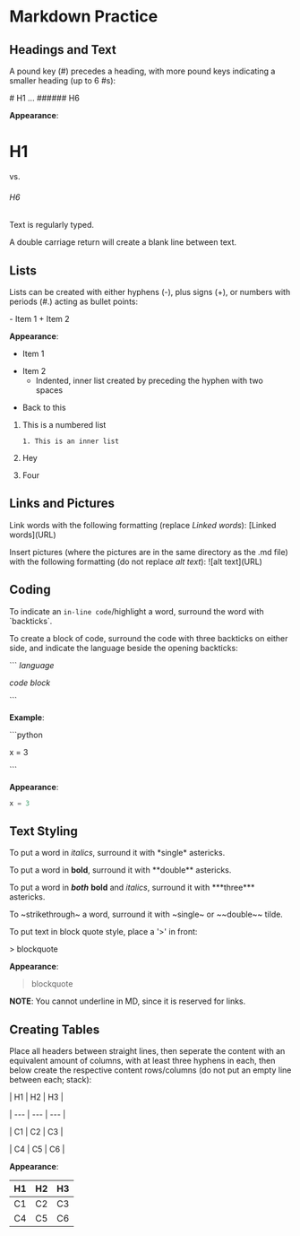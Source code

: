 # Markdown Practice

## Headings and Text
A pound key (#) precedes a heading, with more pound keys indicating a smaller heading (up to 6 #s):

\# H1 ... \###### H6

**Appearance**: 

# H1

vs.

###### H6

Text is regularly typed.

A double carriage return will create a blank line between text.

## Lists
Lists can be created with either hyphens (-), plus signs (+), or numbers with periods (#.) acting as bullet points:

\- Item 1
\+ Item 2 

**Appearance**: 

- Item 1

+ Item 2
  - Indented, inner list created by preceding the hyphen with two spaces
- Back to this

1. This is a numbered list
       
       1. This is an inner list
2. Hey
3. Four

## Links and Pictures
Link words with the following formatting (replace *Linked words*):
\[Linked words\]\(URL\) 

Insert pictures (where the pictures are in the same directory as the .md file) with the following formatting (do not replace *alt text*):
!\[alt text\]\(URL\)

## Coding
To indicate an `in-line code`/highlight a word, surround the word with \`backticks\`.

To create a block of code, surround the code with three backticks on either side, and indicate the language beside the opening backticks:

\``` *language* 

*code block* 

\```

**Example**:

\```python

x = 3   

\```

**Appearance**: 

```python
x = 3
```

## Text Styling
To put a word in *italics*, surround it with \*single\* astericks.

To put a word in **bold**, surround it with \*\*double\*\* astericks.

To put a word in ***both*** **bold** and *italics*, surround it with \*\*\*three\*\*\* astericks.

To ~strikethrough~ a word, surround it with \~single\~ or  \~\~double\~\~ tilde.

To put text in block quote style, place a '>' in front:

\> blockquote

**Appearance**:

> blockquote

**NOTE**: You cannot underline in MD, since it is reserved for links.

## Creating Tables
Place all headers between straight lines, then seperate the content with an equivalent amount of columns, with at least three hyphens in each, then below create the respective content rows/columns (do not put an empty line between each; stack):

\| H1 \| H2 \| H3 \|

\| --- \| --- \| --- \|

\| C1 \| C2 \| C3 \|

\| C4 \| C5 \| C6 \|

**Appearance**: 

| H1 | H2 | H3 |
| --- | --- | --- |
| C1 | C2 | C3 |
| C4 | C5 | C6 |

